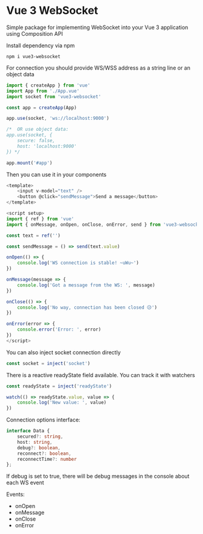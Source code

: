 # Vue 3 WebSocket
Simple package for implementing WebSocket into your Vue 3 application using Composition API

Install dependency via npm
```
npm i vue3-websocket
```

For connection you should provide WS/WSS address as a string line or an object data
```js
import { createApp } from 'vue'
import App from './App.vue'
import socket from 'vue3-websocket'

const app = createApp(App)

app.use(socket, 'ws://localhost:9000')

/*  OR use object data: 
app.use(socket, {
    secure: false,
    host: 'localhost:9000'
}) */

app.mount('#app')
```
Then you can use it in your components
```js
<template>
    <input v-model="text" />
    <button @click="sendMessage">Send a message</button>
</template>

<script setup>
import { ref } from 'vue'
import { onMessage, onOpen, onClose, onError, send } from 'vue3-websocket'

const text = ref('')

const sendMessage = () => send(text.value)

onOpen(() => {
    console.log('WS connection is stable! ~uWu~')
})

onMessage(message => {
    console.log('Got a message from the WS: ', message)
})

onClose(() => {
    console.log('No way, connection has been closed 😥')
})

onError(error => {
    console.error('Error: ', error)
})
</script>
```

You can also inject socket connection directly
```js
const socket = inject('socket')
```

There is a reactive readyState field available.
You can track it with watchers
```js
const readyState = inject('readyState')

watch(() => readyState.value, value => {
    console.log('New value: ', value)
})
```

Connection options interface:
```ts
interface Data {
    secured?: string,
    host: string,
    debug?: boolean,
    reconnect?: boolean,
    reconnectTime?: number
};
```

If debug is set to true, there will be debug messages in the console about each WS event

Events:
+ onOpen
+ onMessage
+ onClose
+ onError

